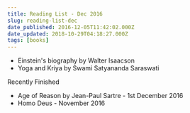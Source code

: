 ```yaml
---
title: Reading List - Dec 2016
slug: reading-list-dec
date_published: 2016-12-05T11:42:02.000Z
date_updated: 2018-10-29T04:18:27.000Z
tags: [books]
---
```


- Einstein's biography by Walter Isaacson
- Yoga and Kriya by Swami Satyananda Saraswati

Recently Finished

- Age of Reason by Jean-Paul Sartre -  1st December 2016
- Homo Deus - November 2016
